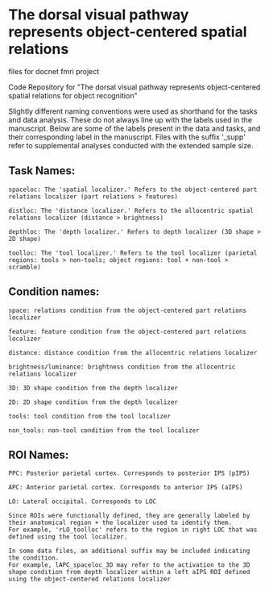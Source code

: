# The dorsal visual pathway represents object-centered spatial relations 
files for docnet fmri project

Code Repository for "The dorsal visual pathway represents object-centered spatial relations for object recognition"

Slightly different naming conventions were used as shorthand for the tasks and data analysis. These do not always line up with the labels used in the manuscript. Below are some of the labels present in the data and tasks, and their corresponding label in the manuscript. Files with the suffix '\_supp' refer to supplemental analyses conducted with the extended sample size.


## Task Names:
    spaceloc: The 'spatial localizer.' Refers to the object-centered part relations localizer (part relations > features)

    distloc: The 'distance localizer.' Refers to the allocentric spatial relations localizer (distance > brightness)

    depthloc: The 'depth localizer.' Refers to depth localizer (3D shape > 2D shape)

    toolloc: The 'tool localizer.' Refers to the tool localizer (parietal regions: tools > non-tools; object regions: tool + non-tool > scramble)


## Condition names:
    space: relations condition from the object-centered part relations localizer 

    feature: feature condition from the object-centered part relations localizer 

    distance: distance condition from the allocentric relations localizer 

    brightness/luminance: brightness condition from the allocentric relations localizer

    3D: 3D shape condition from the depth localizer

    2D: 2D shape condition from the depth localizer

    tools: tool condition from the tool localizer

    non_tools: non-tool condition from the tool localizer


## ROI Names:
    PPC: Posterior parietal cortex. Corresponds to posterior IPS (pIPS)

    APC: Anterior parietal cortex. Corresponds to anterior IPS (aIPS)

    LO: Lateral occipital. Corresponds to LOC

    Since ROIs were functionally defined, they are generally labeled by their anatomical region + the localizer used to identify them. 
    For example, 'rLO_toolloc' refers to the region in right LOC that was defined using the tool localizer. 

    In some data files, an additional suffix may be included indicating the condition. 
    For example, lAPC_spaceloc_3D may refer to the activation to the 3D shape condition from depth localizer within a left aIPS ROI defined using the object-centered relations localizer
